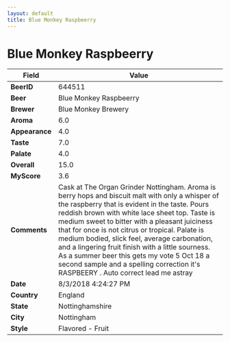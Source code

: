 ```yaml
---
layout: default
title: Blue Monkey Raspbeerry
---
```


# Blue Monkey Raspbeerry

| Field         | Value     |
|---------------|-----------|
| **BeerID** | 644511 |
| **Beer** | Blue Monkey Raspbeerry |
| **Brewer** | Blue Monkey Brewery |
| **Aroma** | 6.0 |
| **Appearance** | 4.0 |
| **Taste** | 7.0 |
| **Palate** | 4.0 |
| **Overall** | 15.0 |
| **MyScore** | 3.6 |
| **Comments** | Cask at The Organ Grinder Nottingham. Aroma is berry hops and biscuit malt with only a whisper of the raspberry that is evident in the taste. Pours reddish brown with white lace sheet top. Taste is medium sweet to bitter with a pleasant juiciness that for once is not citrus or tropical. Palate is medium bodied, slick feel, average carbonation, and a lingering fruit finish with a little sourness. As a summer beer this gets my vote  5 Oct 18 a second sample and a spelling correction it&#39;s RASPBEERY . Auto correct lead me astray |
| **Date** | 8/3/2018 4:24:27 PM |
| **Country** | England |
| **State** | Nottinghamshire |
| **City** | Nottingham |
| **Style** | Flavored - Fruit |
